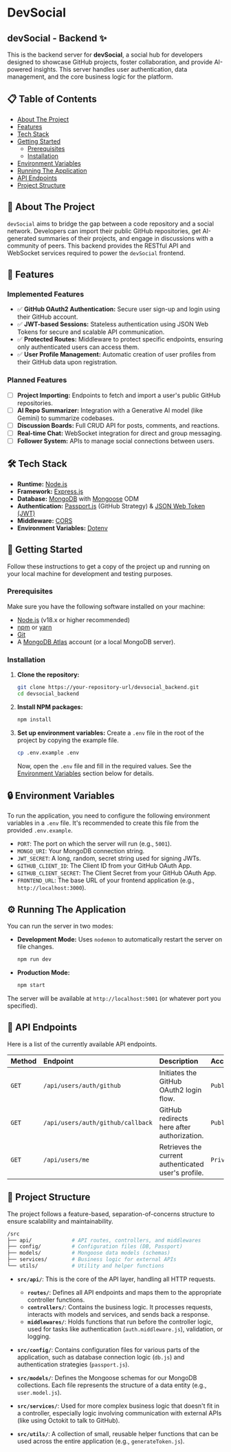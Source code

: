# DevSocial


## devSocial - Backend ✨

This is the backend server for **devSocial**, a social hub for developers designed to showcase GitHub projects, foster collaboration, and provide AI-powered insights. This server handles user authentication, data management, and the core business logic for the platform.

## 📋 Table of Contents

- [About The Project](#about-the-project)
- [Features](#features)
- [Tech Stack](#-tech-stack)
- [Getting Started](#-getting-started)
  - [Prerequisites](#prerequisites)
  - [Installation](#installation)
- [Environment Variables](#-environment-variables)
- [Running The Application](#-running-the-application)
- [API Endpoints](#-api-endpoints)
- [Project Structure](#-project-structure)

## 📖 About The Project

`devSocial` aims to bridge the gap between a code repository and a social network. Developers can import their public GitHub repositories, get AI-generated summaries of their projects, and engage in discussions with a community of peers. This backend provides the RESTful API and WebSocket services required to power the `devSocial` frontend.

## 🚀 Features

### Implemented Features

-   ✅ **GitHub OAuth2 Authentication:** Secure user sign-up and login using their GitHub account.
-   ✅ **JWT-based Sessions:** Stateless authentication using JSON Web Tokens for secure and scalable API communication.
-   ✅ **Protected Routes:** Middleware to protect specific endpoints, ensuring only authenticated users can access them.
-   ✅ **User Profile Management:** Automatic creation of user profiles from their GitHub data upon registration.

### Planned Features

-   [ ] **Project Importing:** Endpoints to fetch and import a user's public GitHub repositories.
-   [ ] **AI Repo Summarizer:** Integration with a Generative AI model (like Gemini) to summarize codebases.
-   [ ] **Discussion Boards:** Full CRUD API for posts, comments, and reactions.
-   [ ] **Real-time Chat:** WebSocket integration for direct and group messaging.
-   [ ] **Follower System:** APIs to manage social connections between users.

## 🛠️ Tech Stack

-   **Runtime:** [Node.js](https://nodejs.org/)
-   **Framework:** [Express.js](https://expressjs.com/)
-   **Database:** [MongoDB](https://www.mongodb.com/) with [Mongoose](https://mongoosejs.com/) ODM
-   **Authentication:** [Passport.js](http://www.passportjs.org/) (GitHub Strategy) & [JSON Web Token (JWT)](https://jwt.io/)
-   **Middleware:** [CORS](https://expressjs.com/en/resources/middleware/cors.html)
-   **Environment Variables:** [Dotenv](https://github.com/motdotla/dotenv)

## 🏁 Getting Started

Follow these instructions to get a copy of the project up and running on your local machine for development and testing purposes.

### Prerequisites

Make sure you have the following software installed on your machine:

-   [Node.js](https://nodejs.org/en/download/) (v18.x or higher recommended)
-   [npm](https://www.npmjs.com/get-npm) or [yarn](https://classic.yarnpkg.com/en/docs/install/)
-   [Git](https://git-scm.com/downloads)
-   A [MongoDB Atlas](https://www.mongodb.com/cloud/atlas/register) account (or a local MongoDB server).

### Installation

1.  **Clone the repository:**
    ```sh
    git clone https://your-repository-url/devsocial_backend.git
    cd devsocial_backend
    ```

2.  **Install NPM packages:**
    ```sh
    npm install
    ```

3.  **Set up environment variables:**
    Create a `.env` file in the root of the project by copying the example file.
    ```sh
    cp .env.example .env
    ```
    Now, open the `.env` file and fill in the required values. See the [Environment Variables](#-environment-variables) section below for details.

## 🔒 Environment Variables

To run the application, you need to configure the following environment variables in a `.env` file. It's recommended to create this file from the provided `.env.example`.

-   `PORT`: The port on which the server will run (e.g., `5001`).
-   `MONGO_URI`: Your MongoDB connection string.
-   `JWT_SECRET`: A long, random, secret string used for signing JWTs.
-   `GITHUB_CLIENT_ID`: The Client ID from your GitHub OAuth App.
-   `GITHUB_CLIENT_SECRET`: The Client Secret from your GitHub OAuth App.
-   `FRONTEND_URL`: The base URL of your frontend application (e.g., `http://localhost:3000`).

## ⚙️ Running The Application

You can run the server in two modes:

-   **Development Mode:** Uses `nodemon` to automatically restart the server on file changes.
    ```sh
    npm run dev
    ```

-   **Production Mode:**
    ```sh
    npm start
    ```

The server will be available at `http://localhost:5001` (or whatever port you specified).

## 🔌 API Endpoints

Here is a list of the currently available API endpoints.

| Method | Endpoint                             | Description                                  | Access    |
| :----- | :----------------------------------- | :------------------------------------------- | :-------- |
| `GET`  | `/api/users/auth/github`             | Initiates the GitHub OAuth2 login flow.      | `Public`  |
| `GET`  | `/api/users/auth/github/callback`    | GitHub redirects here after authorization.   | `Public`  |
| `GET`  | `/api/users/me`                      | Retrieves the current authenticated user's profile. | `Private` |

## 📁 Project Structure

The project follows a feature-based, separation-of-concerns structure to ensure scalability and maintainability.

```bash
/src
├── api/             # API routes, controllers, and middlewares
├── config/          # Configuration files (DB, Passport)
├── models/          # Mongoose data models (schemas)
├── services/        # Business logic for external APIs
└── utils/           # Utility and helper functions

```

-   **`src/api/`**: This is the core of the API layer, handling all HTTP requests.
    -   **`routes/`**: Defines all API endpoints and maps them to the appropriate controller functions.
    -   **`controllers/`**: Contains the business logic. It processes requests, interacts with models and services, and sends back a response.
    -   **`middlewares/`**: Holds functions that run before the controller logic, used for tasks like authentication (`auth.middleware.js`), validation, or logging.

-   **`src/config/`**: Contains configuration files for various parts of the application, such as database connection logic (`db.js`) and authentication strategies (`passport.js`).

-   **`src/models/`**: Defines the Mongoose schemas for our MongoDB collections. Each file represents the structure of a data entity (e.g., `user.model.js`).

-   **`src/services/`**: Used for more complex business logic that doesn't fit in a controller, especially logic involving communication with external APIs (like using Octokit to talk to GitHub).

-   **`src/utils/`**: A collection of small, reusable helper functions that can be used across the entire application (e.g., `generateToken.js`).


